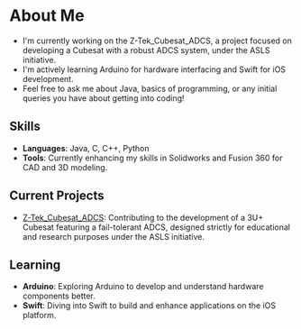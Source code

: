 # About Me

- I'm currently working on the Z-Tek_Cubesat_ADCS, a project focused on developing a Cubesat with a robust ADCS system, under the ASLS initiative. 
- I'm actively learning Arduino for hardware interfacing and Swift for iOS development. 
- Feel free to ask me about Java, basics of programming, or any initial queries you have about getting into coding!

## Skills 

- **Languages**: Java, C, C++, Python
- **Tools**: Currently enhancing my skills in Solidworks and Fusion 360 for CAD and 3D modeling.

## Current Projects

- [Z-Tek_Cubesat_ADCS](https://github.com/ZarvanM/Zarvan_StudentSAT_Open_Source_Cubesat): Contributing to the development of a 3U+ Cubesat featuring a fail-tolerant ADCS, designed strictly for educational and research purposes under the ASLS initiative.

## Learning

- **Arduino**: Exploring Arduino to develop and understand hardware components better.
- **Swift**: Diving into Swift to build and enhance applications on the iOS platform.


